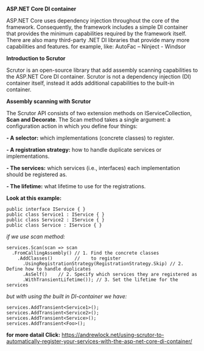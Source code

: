 **ASP.NET Core DI container**

ASP.NET Core uses dependency injection throughout the core of the framework. Consequently, the framework includes a simple DI container that provides the minimum capabilities required by the framework itself. There are also many third-party .NET DI libraries that provide many more capabilities and features. for example, like: AutoFac – Ninject - Windsor

**Introduction to Scrutor**

Scrutor is an open-source library that add assembly scanning capabilities to the ASP.NET Core DI container. Scrutor is not a dependency injection (DI) container itself, instead it adds additional capabilities to the built-in container.

**Assembly scanning with Scrutor**

The Scrutor API consists of two extension methods on IServiceCollection, **Scan and Decorate**. The Scan method takes a single argument: a configuration action in which you define four things:

**- A selector:** which implementations (concrete classes) to register.

**- A registration strategy:**  how to handle duplicate services or implementations.

**- The services:** which services (i.e., interfaces) each implementation should be registered as.

**- The lifetime:**  what lifetime to use for the registrations.

**Look at this example:**
```
public interface IService { }
public class Service1 : IService { }
public class Service2 : IService { }
public class Service : IService { }
```
*if we use scan method:*
```
services.Scan(scan => scan     
  .FromCallingAssembly() // 1. Find the concrete classes
    .AddClasses()        //    to register
      .UsingRegistrationStrategy(RegistrationStrategy.Skip) // 2. Define how to handle duplicates
      .AsSelf()    // 2. Specify which services they are registered as
      .WithTransientLifetime()); // 3. Set the lifetime for the services
```
*but with using the built in DI-container we have:*
```
services.AddTransient<Service1>();
services.AddTransient<Service2>();
services.AddTransient<Service>();
services.AddTransient<Foo>();
```
**for more datail Click:**
https://andrewlock.net/using-scrutor-to-automatically-register-your-services-with-the-asp-net-core-di-container/
